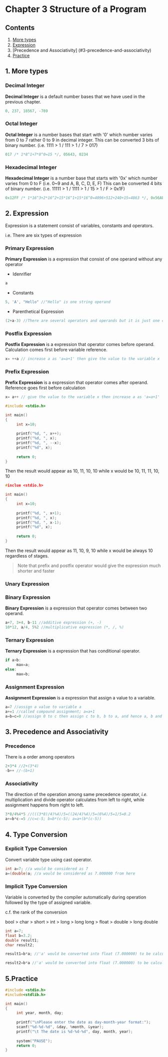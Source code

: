 # Chapter 3 Structure of a Program

## Contents
1. [More types](#1-more-types)
2. [Expression](#2-formatting)
3. [Precedence and Associativity] (#3-precedence-and-associativity)
4. [Practice](#3-practice)

## 1. More types
### Decimal Integer
**Decimal Integer** is a default number bases that we have used in the previous chapter.

```c
0, 237, 18567, -789
```

### Octal Integer
**Octal Integer** is a number bases that start with '0' which number varies from 0 to 7 rather 0 to 9 in decimal integer.
This can be converted 3 bits of binary number. (i.e. 1111 > 1 / 111 > 1 / 7 > 017)

```c
017 /* 1*8^1+7*8^0=15 */, 05643, 0234
```

### Hexadecimal Integer
**Hexadecimal Integer** is a number base that starts with '0x' which number varies from 0 to F (i.e. 0~9 and A, B, C, D, E, F)
This can be converted 4 bits of binary number. (i.e. 11111 > 1 / 1111 > 1 / 15 > 1 / F > 0x1F)

```c
0x12FF /* 1*16^3+2*16^2+15*16^1+15*16^0=4096+512+240+15=4863 */, 0x56ABC, 0x89A345
```

## 2. Expression

Expression is a statement consist of variables, constants and operators.

i.e. There are six types of expression

### Primary Expression

**Primary Expression** is a expression that consist of one operand without any operator

- Idenrifier
```c
a
```

- Constants
```c
5, 'A', "Hello" //"Hello" is one string operand
```

- Parenthetical Expression
```c
(2+a-3) //There are several operators and operands but it is just one componet with respect to the parenthesis
```

### Postfix Expression
**Postfix Expression** is a expression that operator comes before operand. Calculation comes first before variable reference.

```c
x= ++a // increase a as 'a=a+1' then give the value to the variable x
```

### Prefix Expression
**Prefix Expression** is a expression that operator comes after operand. Reference goes first before calculation

```c
x= a++ // give the value to the variable x then increase a as 'a=a+1'
```

```c
#include <stdio.h>

int main()
{
     int x=10;
     
     printf("%d, ", x++);
     printf("%d, ", x);
     printf("%d, ", --x);
     printf("%d", x);
     
     return 0;
}
```

Then the result would appear as 10, 11, 10, 10 while x would be 10, 11, 11, 10, 10

```c
#inclue <stdio.h>

int main()
{
     int x=10;
     
     printf("%d, ", x+1);
     printf("%d, ", x);
     printf("%d, ", x-1);
     printf("%d", x);
     
     return 0;
}
```

Then the result would appear as 11, 10, 9, 10 while x would be always 10 regardless of stages.

> Note that prefix and postfix operator would give the expression much shorter and faster

### Unary Expression

### Binary Expression
**Binary Expression** is a expression that operator comes between two operand.

```c
a+7, 3+4, b-11 //additive expression (+, -)
10*12, a/4, 5%2 //multiplicative expression (*, /, %)
```

### Ternary Expression
**Ternary Expression** is a expression that has conditional operator.

```c
if a>b:
     max=a;
else:
     max=b;
```

### Assignment Expression
**Assignment Expression** is a expression that assign a value to a variable.

```c
a=7 //assign a value to variable a
a+=1 //called compound assignment; a=a+1
a=b=c=0 //assign 0 to c then assign c to b, b to a, and hence a, b and c are all 0
```

## 3. Precedence and Associativity
### Precedence
There is a order among operators

```c
2+3*4 //2+(3*4)
-b++ //-(b+1)
```

### Associativity
The direction of the operation among same precedence operator, _i.e._ multiplication and divide operator calculates from left to right, while assignment happens from right to left.

```c
3*8/4%4*5 //(((3*8)/4)%4)/5=((24/4)%4)/5=(6%4)/5=1/5=0.2
a+=b*c-=5 //c=c-5; b=b*(c-5); a=a+(b*(c-5))
```

## 4. Type Conversion
### Explicit Type Conversion
Convert variable type using cast operator.

```c
int a=7; //a would be considered as 7
a=(double)a; //a would be considered as 7.000000 from here
```

### Implicit Type Conversion
Variable is converted by the compiler automatically during operation followed by the type of assigned variable.

c.f. the rank of the conversion

bool > char > short > int > long > long long > float > double > long double

```c
int a=7;
float b=3.2;
double result1;
char result2;

result1=b*a; //'a' would be converted into float (7.000000) to be calculated with 'b'; then a*b would be converted from float to double to assigned into 'result1' because the type of result is bigger than float

result2=b*a //'a' would be converted into float (7.000000) to be calculated with 'b'; then a*b would be converted from float to integer to assigned into 'result2' because the type of result is smaller than float then the decimals below 10^(-1) would be lost with its precision
```

## 5.Practice
```c
#include <stdio.h>
#include<stdlib.h>

int main()
{
     int year, month, day;
     
     printf("\nPlease enter the date as day-month-year format:");
     scanf("%d-%d-%d", &day, %month, &year);
     printf("\t The date is %d-%d-%d", day, month, year);
     
     system("PAUSE");
     return 0;  
}
```
